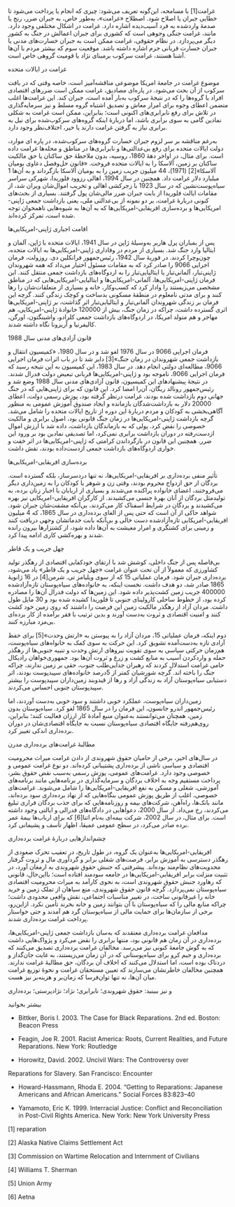   غرامت[1] با مسامحه، این‌گونه تعریف می‌شود: چیزی که انجام یا پرداخت می‌شود تا خطایی جبران یا اصلاح شود. اصطلاح «غرامت»، به‌طور خاص، به جبران ضرر، رنج یا صدمۀ واردشده به فرد آسیب‌دیده اشاره دارد. غرامت در اشکال مختلفی وجود دارد. مانند، غرامت جنگی وجوهی است که کشوری برای جبران اعمالش در جنگ به کشور دیگر می‌پردازد. در نظام حقوقی، غرامت ممکن است به جبران خسارت‌های مدنی یا جبران خسارت قربانی جرم اشاره داشته باشد. موقعیت سوم که بیشتر مردم با آن‌ها آشنا هستند، غرامت سرکوب برمبنای نژاد یا قومیت گروهی خاص است.

غرامت در ایالات متحده

موضوع غرامت در جامعۀ امریکا موضوعی مناقشه‌آمیز است، خاصه وقتی که در بافت سرکوب از آن بحث می‌شود. در پاره‌ای مصادیق، غرامت ممکن است ضررهای اقتصادی افراد یا گروه‌ها را که در نتیجۀ سرکوب به‌بار آمده است، جبران کند. این غرامت‌ها اغلب متضمن اعطای وجوه برای امرار معاش و تصدیق اشتباه گروه مسلط و نیز سرمایه‌گذاری در تلاش برای رفع نابرابری‌های اکنونی است؛ بنابراین، ممکن است غرامت به شکلی نمادین گامی به سوی برابری باشد، اما دربارۀ اینکه گروه‌های سرکوب‌شده برای نیل به برابری نیاز به گرفتن غرامت دارند یا خیر، اختلاف‌نظر وجود دارد.

 به‌رغم مناقشه بر سر لزوم جبران خسارت گروه‌های سرکوب‌شده، در پاره ای موارد، دولت ایالات متحده برای رفع بی‌عدالتی‌ها و نابرابری‌ها در مناطق و محله‌ها غرامت داده است. برای مثال، در اواخر دهۀ 1860، روسیه، بدون ملاحظۀ حق ساکنان یا حق مالکیت ساکنان بر زمین، آلاسکا را به ایالات متحده فروخت. «قانون حل‌وفصل دعاوی بومیان آلاسکا»[2] (1971)، 44 میلیون جریب زمین را به بومیان آلاسکا بازگرداند و به آن‌ها 1 میلیارد دلار غرامت داد. همچنین در سال 1994، اهالی رزوود فلوریدا، شهرکی سراسر سیاه‌پوست‌نشین که در سال 1923 با زجرکشی اهالی و تخریب اموال‌شان ویران شد، از مقامات ایالت فلوریدا از بابت جبران ضرر مالی‌شان پول گرفتند. بسیاری از بحث‌های کنونی دربارۀ غرامت، بر دو نمونه از بی‌عدالتی ملی، یعنی بازداشت جمعی ژاپنی-امریکایی‌ها و برده‌سازی افریقایی-امریکایی‌ها که به آن‌ها به شیوه‌هایی ناهمخوان توجه شده است، تمرکز کرده‌اند.

اقامت اجباری ژاپنی-امریکایی‌ها

پس از بمباران پرل هاربر به‌وسیلۀ ژاپن در سال 1941، ایالات متحده با ژاپن، آلمان و ایتالیا وارد جنگ شد. بسیاری از مردم در وفاداری ژاپنی-امریکایی‌ها به ایالات متحده، چون‌وچرا کردند. در فوریۀ سال 1942، رئیس‌جمهور فرانکلین دی. روزولت، فرمان اجرایی 9066 را صادر کرد که به مقامات مسئول اختیار می‌داد که همه شهروندان ژاپنی‌تبار، آلمانی‌تبار یا ایتالیایی‌تبار را به اردوگاه‌های بازداشت جمعی منتقل کنند. این فرمان ژاپنی-امریکایی‌ها، آلمانی-امریکایی‌ها و ایتالیایی-امریکایی‌هایی که در مناطق مشخصی می‌زیستند را وادار کرد که کسب‌وکار، خانه و بسیاری از متعلقات‌شان را رها کنند و برای مدتی نامعلوم در منطقۀ مسکونی بدساخت و کوچک زندگی کنند. گرچه این فرمان بر زندگی شهروندان آلمانی‌تبار و ایتالیایی‌تبار اثر گذاشت، بر ژاپنی-امریکایی‌ها اثری گسترده داشت، چراکه در زمان جنگ، بیش از 120000 خانوادۀ ژاپنی-امریکایی، هم مهاجر و هم متولد امریکا، در اردوگاه‌های بازداشت جمعی کلرادو، واشینگتون، اورگن، کالیفرنیا و آریزونا نگاه داشته شدند.

قانون آزادی‌های مدنی سال 1988

 فرمان اجرایی 9066 در سال 1976 لغو شد و در سال 1980، «کمیسیون انتقال و بازداشت جمعی شهروندان در زمان جنگ»[3] دایر شد تا در باب اثرات فرمان اجرایی 9066، مطالعه‌ای دولتی انجام دهد. در سال 1983، این کمیسیون به این نتیجه رسید که فرمان اجرایی 9066، ناموجه بود و ژاپنی-امریکایی‌ها قربانی تبعیض دولت فدرال شدند. در نتیجۀ پیشنهادهای این کمیسیون، قانون آزادی‌های مدنی سال 1988 وضع شد و رئیس‌جمهور رونالد ریگان، آن‌را امضا کرد. این قانون که برای ژاپنی‌هایی که در جنگ جهانی دوم بازداشت شده بودند، غرامت درنظر گرفته بود، پوزش رسمی دولت، اعطای 20000 دلار به بازداشت‌شدگان بازمانده و ایجاد صندوق آموزش عمومی به منظور آگاهی‌بخشی به کودکان و مردم دربارۀ این دوره از تاریخ ایالات متحده را شامل می‌شد. گرچه بازداشت ژاپنی-امریکایی‌ها در زمان جنگ قانونی بود، اصول برابری و مالکیت خصوصی را نقض کرد. پولی که به بازماندگان بازداشت، داده شد با ارزش اموال ازدست‌رفته در دوران بازداشت برابری نمی‌کرد، اما تصدیقی نمادین بود بر ورود این ضرر. همچنین این قانون در بازگرداندن کرامتی که ژاپنی-امریکایی‌ها در اثر خفت و خواری اردوگاه‌های بازداشت جمعی ازدست‌داده بودند، نقش داشت.

برده‌سازی افریقایی-امریکایی‌ها

تأثیر منفی برده‌داری بر افریقایی-امریکایی‌ها، نه تنها دردسرساز، بلکه گسترده است. بردگان از حق ازدواج محروم بودند، وقتی زن و شوهر یا کودکان را به زمین‌داری دیگر می‌فروختند، اعضای خانواده پراکنده می‌شدند و بسیاری از اربابان با اجبار زنان برده، به تولیدمثل بردگان از آنان بهرۀ جنسی می‌کشیدند. از کارگران افریقایی-امریکایی نیز بهره می‌کشیدند و بردگان در شرایط اسفناک کار می‌کردند، بی‌آنکه مشقت‌شان جبران شود. شواهد حاکی از آن است که حتی پس از الغای برده‌داری در سال 1865، که 4 میلیون افریقایی-امریکایی تازه‌آزادشده دست خالی و بی‌آنکه بابت خدماتشان وجهی دریافت کنند و زمینی برای کشتگری و امرار معیشت به آن‌ها داده شود، از کشتزارها بیرون رانده شدند و بهره‌کشی کاری ادامه پیدا کرد.

چهل جریب و یک قاطر

 بی‌فاصله پس از جنگ داخلی، کوشش شد با ارتقای خودکفایی اقتصادی از رهگذر تولید کشاورزی که معمولاً از آن تحت عنوان غرامت «چهل جریب و یک قاطر» یاد می‌شود، برده‌داری جبران شود. فرمان عملیاتی 15 که از سوی ویلیامز تی. شرمن[4] در 16 ژانویۀ 1865 صادر شد، دو هدف داشت. نخست اینکه، به خانواده‌های سیاه‌پوستان تازه‌آزادشده 400000 جریب زمین کشت‌پذیر داده شود. این زمین‌ها که دولت فدرال آن‌ها را مصادره کرده بود، از خطوط ساحلی کارولینای جنوبی تا فلوریدا کشیده شده بود و 30 مایل طول داشت. مردان آزاد از رهگذر مالکیت زمین این فرصت را داشتند که روی زمین خود کشت کنند و امنیت اقتصادی و ثروت به‌دست آورند و بدین ترتیب با فقر برآمده از کار برده‌ای بی‌مزد مبارزه کنند.

 دوم اینکه، فرمان عملیاتی 15، مردان آزاد را به پیوستن به «ارتش وحدت»[5] برای حفظ آزادی تازه‌ به‌دست‌آمده تشویق کرد. این حرکت به سوی کمک به خانواه‌های سیاه‌پوست، هم‌زمان حرکتی سیاسی به سوی تقویت نیروهای ارتش وحدت و تنبیه جنوبی‌ها از رهگذر حمله و واردکردن آسیب به منابع کشت و زرع و ثروت آن‌ها بود. جمهوری‌خواهان رادیکال حامی غرامت استدلال کردند که رهبران جدایی‌طلب جنوب، حقی بر زمین ندارند، چراکه جنگ را باخته اند. گرچه شورشیان کمتر از 5درصد خانواده‌های سپیدپوست بودند، اثر دستیابی سیاه‌پوستان آزاد به زندگی آزاد و رها از قیدوبند زمین‌داران سپیدپوست را بیشتر سپیدپوستان جنوبی احساس می‌کردند.

 زمین‌داران سیاه‌پوست، عملکرد خوبی داشتند و سود خوبی به‌دست آوردند، اما رئیس‌جمهور اندرو جانسون، این فرمان را در سال 1865 لغو کرد. سیاه‌پوستان بدون زمین، همچنان می‌توانستند به‌عنوان منبع آمادۀ کار ارزان فعالیت کنند؛ بنابراین، روی‌هم‌رفته جایگاه اقتصادی سیاه‌پوستان نسبت به جایگاه اقتصادی‌شان در دوران برده‌داری اندکی تغییر کرد. 

مطالبۀ غرامت‌های برده‌داری مدرن

 در سال‌های اخیر، برخی از حامیان حقوق شهروندی از دادن غرامت میراث محرومیت اقتصادی و سیاسی ناشی از برده‌داری پشتیبانی کرده‌اند. دو نوع غرامت عمومی و خصوصی وجود دارد. غرامت‌های عمومی، پوزش رسمی به‌سبب نقض حقوق بشر، پرداخت مستقیم وجه به اخلاف بردگان و سرمایه‌گذاری در برنامه‌هایی مانند برنامه‌های آموزشی، شغلی و مسکن به نفع افریقایی-امریکایی‌ها را شامل می‌شوند. غرامت‌های خصوصی، اغلب از طریق پوزش عمومی بنگاه‌هایی که از نهاد برده‌داری سود برده‌اند، مانند بانک‌ها، راه‌آهن، شرکت‌های بیمه و روزنامه‌هایی که برای جذب بردگان فراری تبلیغ می‌کردند، رخ می‌داد. از سال 2000، دعواهایی در دادگاه‌های فدرالی و ایالتی وجود داشته است. برای مثال، در سال 2002، شرکت بیمه‌ای به‌نام اتنا[6] که برای ارباب‌ها بیمۀ عمر برده صادر می‌کرد، در سطح عمومی عمیقا، اظهار تأسف و پشیمانی کرد.

 چشم‌اندازهایی دربارۀ غرامت برده‌داری

افریقایی-امریکایی‌ها به‌عنوان یک گروه، در طول تاریخ، در تعقیب تحرک صعودی از رهگذر دسترسی به آموزش برابر، فرصت‌های شغلی برابر و گردآوری مال و ثروت گرفتار محدویت‌های نظام‌مند بوده‌اند. پیشرفتی که جنبش حقوق شهروندی به ارمغان آورد، در تثبیت منزلت برابر افریقایی-امریکایی‌ها در جامعه سودمند افتاده است؛ بااین‌حال، قانونی که رهاورد جنبش حقوق شهروندی است، به نحوی کارآمد به میراث محرومیت اقتصادی سیاه‌پوستان نمی‌پردازد. گرچه قانون حقوق شهروندی، منع سیاهان از تملک زمین و خرید خانه را غیرقانونی ساخت، در تغییر مناسبات اجتماعی، نقش واقعی محدودی داشت؛ چراکه منابع مالی را که سیاه‌پوستان با آن بتوانند زمین و خانه بخرند تأمین نکرد. ازاین‌رو، برخی از سازمان‌ها برای حمایت مالی از سیاه‌پوستان گرد هم آمدند و حتی خواستار پرداخت غرامت برده‌داری شدند.

مدافعان غرامت برده‌داری معتقدند که به‌سان بازداشت جمعی ژاپنی-امریکایی‌ها، برده‌داری در آن زمان هم قانونی بود، منتها برابری را نقض می‌کرد و پژواک‌هایی داشت که به گوش جامعۀ کنونی نیز می‌رسد. مخالفان غرامت برده‌داری تصدیق می‌کنند که برده‌داری و جیم کرو برای سیاه‌پوستانی که در آن زمان می‌زیستند، به غایت جان‌گداز و دردناک بوده است، اما استدلال می‌کنند که اخلاف آن بردگان، حق مطالبۀ غرامت ندارند. همچنین مخالفان خاطرنشان می‌سازند که تعیین مستحقان غرامت و نحوۀ توزیع غرامت میان آن‌ها، نه تنها توان‌فرسا که زمان‌بر و هزینه‌بر نیز هست.

  


و نیز ببینید: حقوق شهروندی؛ نابرابری؛ نژاد؛ نژادپرستی؛ برده‌داری

  


بیشتر بخوانید

  


- Bittker, Boris I. 2003. The Case for Black Reparations. 2nd ed. Boston: Beacon Press

- Feagin, Joe R. 2001. Racist America: Roots, Current Realities, and Future Reparations. New York: Routledge

- Horowitz, David. 2002. Uncivil Wars: The Controversy over

Reparations for Slavery. San Francisco: Encounter

- Howard-Hassmann, Rhoda E. 2004. “Getting to Reparations: Japanese Americans and African Americans.” Social Forces 83:823–40

- Yamamoto, Eric K. 1999. Interracial Justice: Conflict and Reconciliation in Post-Civil Rights America. New York: New York University Press

 [1] reparation

[2] Alaska Native Claims Settlement Act

[3] Commission on Wartime Relocation and Internment of Civilians

 [4] Williams T. Sherman

 [5] Union Army

[6] Aetna

  


 

  


 

  


 

 